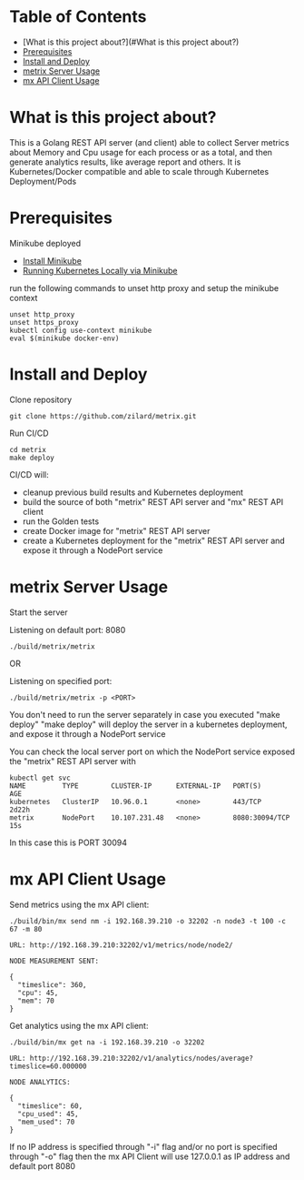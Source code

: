 # Table of Contents

- [What is this project about?](#What is this project about?)
- [Prerequisites](#Prerequisites)
- [Install and Deploy](#Install-and-Deploy)
- [metrix Server Usage](#metrix-Server-Usage)
- [mx API Client Usage](#mx-API-Client-Usage)




# What is this project about?

This is a Golang REST API server (and client) able to collect Server metrics about Memory
and Cpu usage for each process or as a total, and then generate analytics
results, like average report and others. 
It is Kubernetes/Docker compatible and able to scale through Kubernetes Deployment/Pods




# Prerequisites

Minikube deployed
- [Install Minikube](https://kubernetes.io/docs/tasks/tools/install-minikube/)
- [Running Kubernetes Locally via Minikube](https://kubernetes.io/docs/setup/minikube/)


run the following commands to unset http proxy and setup the minikube context

    unset http_proxy
    unset https_proxy
    kubectl config use-context minikube
    eval $(minikube docker-env)




# Install and Deploy

Clone repository

    git clone https://github.com/zilard/metrix.git

Run CI/CD

    cd metrix
    make deploy


CI/CD will:

- cleanup previous build results and Kubernetes deployment
- build the source of both "metrix" REST API server and "mx" REST API client
- run the Golden tests
- create Docker image for "metrix" REST API server
- create a Kubernetes deployment for the "metrix" REST API server and expose it through a NodePort service


# metrix Server Usage

Start the server

Listening on default port: 8080

    ./build/metrix/metrix        

OR

Listening on specified port:   

    ./build/metrix/metrix -p <PORT>



You don't need to run the server separately in case you executed "make deploy"
"make deploy" will deploy the server in a kubernetes deployment, and expose it through a NodePort service

You can check the local server port on which the NodePort service exposed the "metrix" REST API server with

    kubectl get svc
    NAME         TYPE        CLUSTER-IP      EXTERNAL-IP   PORT(S)          AGE
    kubernetes   ClusterIP   10.96.0.1       <none>        443/TCP          2d22h
    metrix       NodePort    10.107.231.48   <none>        8080:30094/TCP   15s

In this case this is PORT 30094



# mx API Client Usage

Send metrics using the mx API client:

    ./build/bin/mx send nm -i 192.168.39.210 -o 32202 -n node3 -t 100 -c 67 -m 80

    URL: http://192.168.39.210:32202/v1/metrics/node/node2/

    NODE MEASUREMENT SENT: 

    {
      "timeslice": 360,
      "cpu": 45,
      "mem": 70
    }


Get analytics using the mx API client:


    ./build/bin/mx get na -i 192.168.39.210 -o 32202

    URL: http://192.168.39.210:32202/v1/analytics/nodes/average?timeslice=60.000000

    NODE ANALYTICS: 

    {
      "timeslice": 60,
      "cpu_used": 45,
      "mem_used": 70
    }



If no IP address is specified through "-i" flag and/or no port is specified through "-o" flag
then the mx API Client will use 127.0.0.1 as IP address and default port 8080



